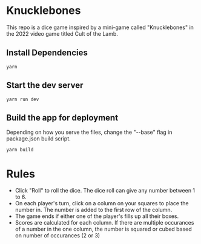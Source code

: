# Knucklebones

This repo is a dice game inspired by a mini-game called "Knucklebones" in the 2022 video game titled Cult of the Lamb.

## Install Dependencies

<code>yarn</code>

## Start the dev server

<code>yarn run dev</code>

## Build the app for deployment

Depending on how you serve the files, change the "--base" flag in package.json build script.

<code>yarn build</code>

# Rules

- Click "Roll" to roll the dice. The dice roll can give any number between 1 to 6.
- On each player's turn, click on a column on your squares to place the number in. The number is added to the first row of the column.
- The game ends if either one of the player's fills up all their boxes.
- Scores are calculated for each column. If there are multiple occurances of a number in the one column, the number is squared or cubed based on number of occurances (2 or 3)
